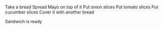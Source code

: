 Take a bread
Spread Mayo on top of it
Put onion slices
Put tomato slices
Put cucumber slices
Cover it with another bread

Sandwich is ready
